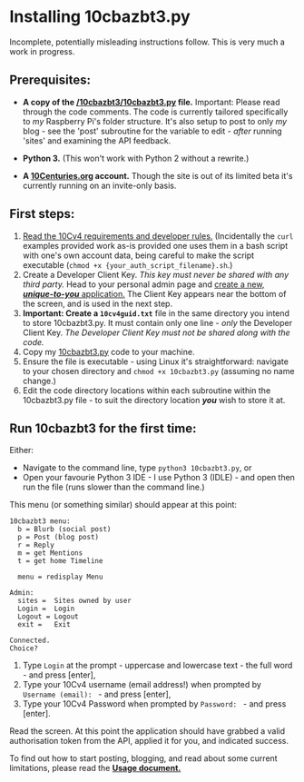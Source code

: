 # Installing 10cbazbt3.py
Incomplete, potentially misleading instructions follow.  This is very much a work in progress.

## Prerequisites:
* **A copy of the [/10cbazbt3/10cbazbt3.py](/10cbazbt3/10cbazbt3.py) file.**  Important: Please read through the code comments.  The code is currently tailored specifically to *my* Raspberry Pi's folder structure.  It's also setup to post to only *my* blog - see the 'post' subroutine for the variable to edit - *after* running 'sites' and examining the API feedback.

* **Python 3.** (This won't work with Python 2 without a rewrite.)

* **A [10Centuries.org](http://10centuries.org) account.**  Though the site is out of its limited beta it's currently running on an invite-only basis.

## First steps:
1. [Read the 10Cv4 requirements and developer rules.](https://docs.10centuries.org/auth)  (Incidentally the `curl` examples provided work as-is provided one uses them in a bash script with one's own account data, being careful to make the script executable (`chmod +x {your_auth_script_filename}.sh`.)
1. Create a Developer Client Key.  *This key must never be shared with any third party.*  Head to your personal admin page and [create a new, ***unique-to-you*** application.](https://admin.10centuries.org/apps/)  The Client Key appears near the bottom of the screen, and is used in the next step.
1. **Important: Create a `10cv4guid.txt`** file in the same directory you intend to store 10cbazbt3.py.  It must contain only one line - *only* the Developer Client Key.  *The Developer Client Key must not be shared along with the code.*
1. Copy my [10cbazbt3.py](/10cbazbt3/10cbazbt3.py) code to your machine.
1. Ensure the file is executable - using Linux it's straightforward: navigate to your chosen directory and `chmod +x 10cbazbt3.py` (assuming no name change.)
1. Edit the code directory locations within each subroutine within the 10cbazbt3.py file - to suit the directory location ***you*** wish to store it at.

## Run 10cbazbt3 for the first time:

Either:

* Navigate to the command line, type `python3 10cbazbt3.py`, or
* Open your favourie Python 3 IDE - I use Python 3 (IDLE) - and open then run the file (runs slower than the command line.)

This menu (or something similar) should appear at this point:

````
10cbazbt3 menu:
  b = Blurb (social post)
  p = Post (blog post)
  r = Reply
  m = get Mentions
  t = get home Timeline

  menu = redisplay Menu

Admin:
  sites =  Sites owned by user
  Login =  Login
  Logout = Logout
  exit =   Exit

Connected.
Choice?
````

1. Type `Login` at the prompt - uppercase and lowercase text - the full word - and press [enter],
1. Type your 10Cv4 username (email address!) when prompted by `Username (email): ` - and press [enter],
1. Type your 10Cv4 Password when prompted by `Password: ` - and press [enter].

Read the screen.  At this point the application should have grabbed a valid authorisation token from the API, applied it for you, and indicated success.

To find out how to start posting, blogging, and read about some current limitations, please read the **[Usage document.](/docs/20-usage.md)**
